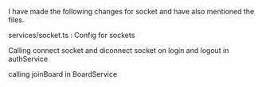 I have made the following changes for socket and have also mentioned the files.

services/socket.ts : Config for sockets 

Calling connect socket and diconnect socket on login and logout in authService

calling joinBoard in BoardService 

